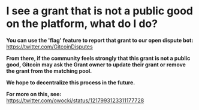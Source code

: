 # I see a grant that is not a public good on the platform, what do I do?

**You can use the 'flag' feature to report that grant to our open dispute bot:** <https://twitter.com/GitcoinDisputes>

**From there, if the community feels strongly that this grant is not a public good, Gitcoin may ask the Grant owner to update their grant or remove the grant from the matching pool.**

**We hope to decentralize this process in the future.**

**For more on this, see:** <https://twitter.com/owocki/status/1217993123311177728>



